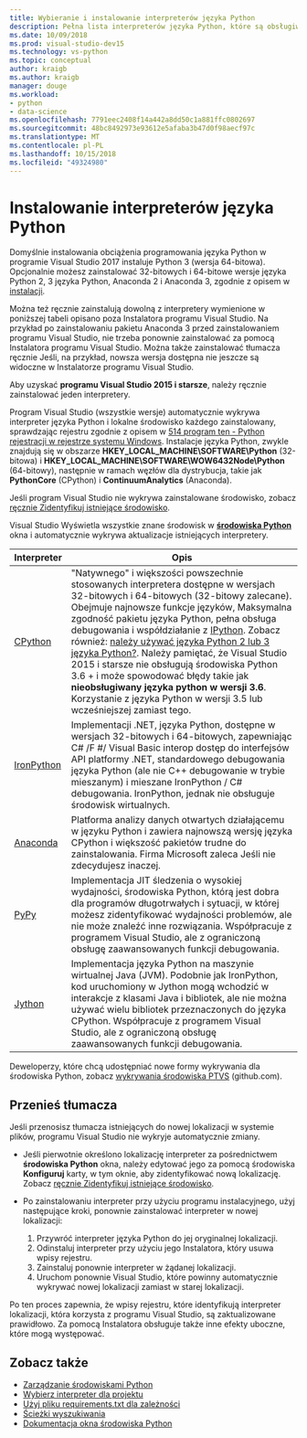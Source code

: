 ```yaml
---
title: Wybieranie i instalowanie interpreterów języka Python
description: Pełna lista interpreterów języka Python, które są obsługiwane w programie Visual Studio z krótkie instrukcje, gdzie można znaleźć własnych instalatorów.
ms.date: 10/09/2018
ms.prod: visual-studio-dev15
ms.technology: vs-python
ms.topic: conceptual
author: kraigb
ms.author: kraigb
manager: douge
ms.workload:
- python
- data-science
ms.openlocfilehash: 7791eec2408f14a442a8dd50c1a881ffc0802697
ms.sourcegitcommit: 48bc8492973e93612e5afaba3b47d0f98aecf97c
ms.translationtype: MT
ms.contentlocale: pl-PL
ms.lasthandoff: 10/15/2018
ms.locfileid: "49324980"
---
```

# <a name="install-python-interpreters"></a>Instalowanie interpreterów języka Python

Domyślnie instalowania obciążenia programowania języka Python w programie Visual Studio 2017 instaluje Python 3 (wersja 64-bitowa). Opcjonalnie możesz zainstalować 32-bitowych i 64-bitowe wersje języka Python 2, 3 języka Python, Anaconda 2 i Anaconda 3, zgodnie z opisem w [instalacji](installing-python-support-in-visual-studio.md).

Można też ręcznie zainstalują dowolną z interpretery wymienione w poniższej tabeli opisano poza Instalatora programu Visual Studio. Na przykład po zainstalowaniu pakietu Anaconda 3 przed zainstalowaniem programu Visual Studio, nie trzeba ponownie zainstalować za pomocą Instalatora programu Visual Studio. Można także zainstalować tłumacza ręcznie Jeśli, na przykład, nowsza wersja dostępna nie jeszcze są widoczne w Instalatorze programu Visual Studio.

Aby uzyskać **programu Visual Studio 2015 i starsze**, należy ręcznie zainstalować jeden interpretery.

Program Visual Studio (wszystkie wersje) automatycznie wykrywa interpreter języka Python i lokalne środowisko każdego zainstalowany, sprawdzając rejestru zgodnie z opisem w [514 program ten - Python rejestracji w rejestrze systemu Windows](https://www.python.org/dev/peps/pep-0514/). Instalacje języka Python, zwykle znajdują się w obszarze **HKEY_LOCAL_MACHINE\SOFTWARE\Python** (32-bitowa) i **HKEY_LOCAL_MACHINE\SOFTWARE\WOW6432Node\Python** (64-bitowy), następnie w ramach węzłów dla dystrybucja, takie jak **PythonCore** (CPython) i **ContinuumAnalytics** (Anaconda).

Jeśli program Visual Studio nie wykrywa zainstalowane środowisko, zobacz [ręcznie Zidentyfikuj istniejące środowisko](managing-python-environments-in-visual-studio.md#manually-identify-an-existing-environment).

Visual Studio Wyświetla wszystkie znane środowisk w [ **środowiska Python** ](managing-python-environments-in-visual-studio.md) okna i automatycznie wykrywa aktualizacje istniejących interpretery.

| Interpreter | Opis |
| --- | --- |
| [CPython](https://www.python.org/) | "Natywnego" i większości powszechnie stosowanych interpretera dostępne w wersjach 32-bitowych i 64-bitowych (32-bitowy zalecane). Obejmuje najnowsze funkcje języków, Maksymalna zgodność pakietu języka Python, pełna obsługa debugowania i współdziałanie z [IPython](http://ipython.org/). Zobacz również: [należy używać języka Python 2 lub 3 języka Python?](https://wiki,python.org/moin/Python2orPython3). Należy pamiętać, że Visual Studio 2015 i starsze nie obsługują środowiska Python 3.6 + i może spowodować błędy takie jak **nieobsługiwany języka python w wersji 3.6**. Korzystanie z języka Python w wersji 3.5 lub wcześniejszej zamiast tego. |
| [IronPython](https://github.com/IronLanguages/ironpython2) | Implementacji .NET, języka Python, dostępne w wersjach 32-bitowych i 64-bitowych, zapewniając C# /F #/ Visual Basic interop dostęp do interfejsów API platformy .NET, standardowego debugowania języka Python (ale nie C++ debugowanie w trybie mieszanym) i mieszane IronPython / C# debugowania. IronPython, jednak nie obsługuje środowisk wirtualnych. |
| [Anaconda](https://www.continuum.io) | Platforma analizy danych otwartych działającemu w języku Python i zawiera najnowszą wersję języka CPython i większość pakietów trudne do zainstalowania. Firma Microsoft zaleca Jeśli nie zdecydujesz inaczej. |
| [PyPy](https://www.pypy.org/) | Implementacja JIT śledzenia o wysokiej wydajności, środowiska Python, którą jest dobra dla programów długotrwałych i sytuacji, w której możesz zidentyfikować wydajności problemów, ale nie może znaleźć inne rozwiązania. Współpracuje z programem Visual Studio, ale z ograniczoną obsługę zaawansowanych funkcji debugowania. |
| [Jython](http://www.jython.org/) | Implementacja języka Python na maszynie wirtualnej Java (JVM). Podobnie jak IronPython, kod uruchomiony w Jython mogą wchodzić w interakcje z klasami Java i bibliotek, ale nie można używać wielu bibliotek przeznaczonych do języka CPython. Współpracuje z programem Visual Studio, ale z ograniczoną obsługę zaawansowanych funkcji debugowania. |

Deweloperzy, które chcą udostępniać nowe formy wykrywania dla środowiska Python, zobacz [wykrywania środowiska PTVS](https://github.com/Microsoft/PTVS/wiki/Extensibility-Environments) (github.com).

## <a name="move-an-interpreter"></a>Przenieś tłumacza

Jeśli przenosisz tłumacza istniejących do nowej lokalizacji w systemie plików, programu Visual Studio nie wykryje automatycznie zmiany.

- Jeśli pierwotnie określono lokalizację interpreter za pośrednictwem **środowiska Python** okna, należy edytować jego za pomocą środowiska **Konfiguruj** karty, w tym oknie, aby zidentyfikować nową lokalizację. Zobacz [ręcznie Zidentyfikuj istniejące środowisko](managing-python-environments-in-visual-studio.md#manually-identify-an-existing-environment).

- Po zainstalowaniu interpreter przy użyciu programu instalacyjnego, użyj następujące kroki, ponownie zainstalować interpreter w nowej lokalizacji:

  1. Przywróć interpreter języka Python do jej oryginalnej lokalizacji.
  2. Odinstaluj interpreter przy użyciu jego Instalatora, który usuwa wpisy rejestru.
  3. Zainstaluj ponownie interpreter w żądanej lokalizacji.
  4. Uruchom ponownie Visual Studio, które powinny automatycznie wykrywać nowej lokalizacji zamiast w starej lokalizacji.

Po ten proces zapewnia, że wpisy rejestru, które identyfikują interpreter lokalizacji, która korzysta z programu Visual Studio, są zaktualizowane prawidłowo. Za pomocą Instalatora obsługuje także inne efekty uboczne, które mogą występować.

## <a name="see-also"></a>Zobacz także

- [Zarządzanie środowiskami Python](managing-python-environments-in-visual-studio.md)
- [Wybierz interpreter dla projektu](selecting-a-python-environment-for-a-project.md)
- [Użyj pliku requirements.txt dla zależności](managing-required-packages-with-requirements-txt.md)
- [Ścieżki wyszukiwania](search-paths.md)
- [Dokumentacja okna środowiska Python](python-environments-window-tab-reference.md)
